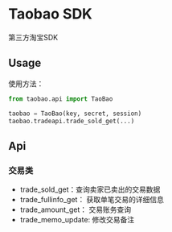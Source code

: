 # Taobao SDK

第三方淘宝SDK

## Usage

使用方法：

```python
from taobao.api import TaoBao

taobao = TaoBao(key, secret, session)
taobao.tradeapi.trade_sold_get(...)
```

## Api

### 交易类

* trade_sold_get：查询卖家已卖出的交易数据
* trade_fullinfo_get： 获取单笔交易的详细信息
* trade_amount_get： 交易账务查询
* trade_memo_update: 修改交易备注
